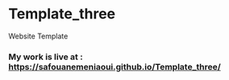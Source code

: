 # Template_three
Website Template
### My work is live at : https://safouanemeniaoui.github.io/Template_three/
